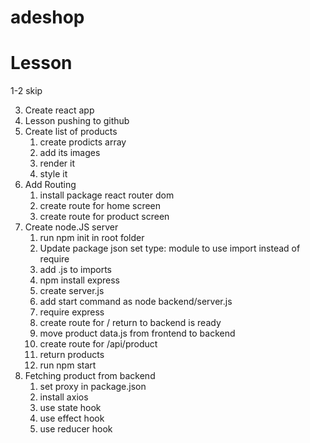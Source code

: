 # adeshop

# Lesson
1-2 skip

3. Create react app
4. Lesson pushing to github
5. Create list of products
    1. create prodicts array
    2. add its images
    3. render it
    4. style it
6. Add Routing
    1. install package react router dom
    2. create route for home screen
    3. create route for product screen
7. Create node.JS server
    1. run npm init in root folder
    2. Update package json set type: module to use import instead of require
    3. add .js to imports
    4. npm install express
    5. create server.js
    6. add start command as node backend/server.js
    7. require express
    8. create route for / return to backend is ready
    9. move product data.js from frontend to backend
    10. create route for /api/product
    11. return products
    12. run npm start
8. Fetching product from backend
    1. set proxy in package.json
    2. install axios
    3. use state hook
    4. use effect hook
    5. use reducer hook